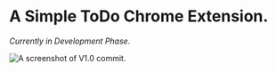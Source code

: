 # A Simple ToDo Chrome Extension.

*Currently in Development Phase.*

![A screenshot of V1.0 commit.](https://i.ibb.co/d28xgNn/Screenshot-2022-04-18-235751.png)
